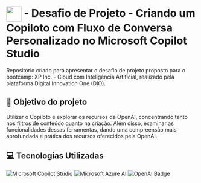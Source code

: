 # <img align="center" width="40px" src="https://hermes.digitalinnovation.one/assets/diome/logo-minimized.png"></a> - Desafio de Projeto - Criando um Copiloto com Fluxo de Conversa Personalizado no Microsoft Copilot Studio
Repositório criado para apresentar o desafio de projeto proposto para o bootcamp: XP Inc. - Cloud com Inteligência Artificial, realizado pela plataforma Digital Innovation One (DIO).

## :dart: Objetivo do projeto
Utilizar o Copiloto e explorar os recursos da OpenAI, concentrando tanto nos filtros de conteúdo quanto na criação. Além disso, examinar as funcionalidades dessas ferramentas, dando uma compreensão mais aprofundada e prática dos recursos oferecidos pela OpenAI.

## :computer: Tecnologias Utilizadas
![Microsoft Copilot Studio](https://img.shields.io/badge/Microsoft%20Copilot%20Studio-%2300599C.svg?style=for-the-badge&logo=Microsoft-Copilot-Studio&logoColor=white) ![Microsoft Azure AI](https://img.shields.io/badge/Microsoft%20Azure%20AI-%23316192.svg?style=for-the-badge) ![OpenAI Badge](https://img.shields.io/badge/Open%20AI-412991?logo=openai&logoColor=fff&style=for-the-badge) 
